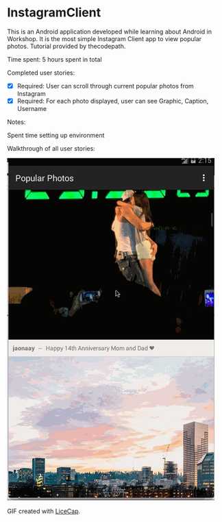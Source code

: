 # InstagramClient

This is an Android application developed while learning about Android in Workshop. It is the most simple Instagram Client app to view popular photos. Tutorial provided by thecodepath.

Time spent: 5 hours spent in total

Completed user stories:

 * [x] Required: User can scroll through current popular photos from Instagram
 * [x] Required: For each photo displayed, user can see Graphic, Caption, Username
 
Notes:

Spent time setting up environment

Walkthrough of all user stories:

![Video Walkthrough](instagram_gif.gif)

GIF created with [LiceCap](http://www.cockos.com/licecap/).
